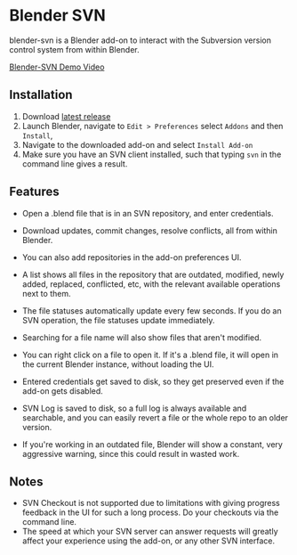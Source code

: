 # Blender SVN
blender-svn is a Blender add-on to interact with the Subversion version control system from within Blender.

[Blender-SVN Demo Video](https://studio.blender.org/films/charge/gallery/?asset=5999)

## Installation
1. Download [latest release](../addons/overview) 
2. Launch Blender, navigate to `Edit > Preferences` select `Addons` and then `Install`, 
3. Navigate to the downloaded add-on and select `Install Add-on` 
4. Make sure you have an SVN client installed, such that typing `svn` in the command line gives a result.

## Features
- Open a .blend file that is in an SVN repository, and enter credentials.
- Download updates, commit changes, resolve conflicts, all from within Blender.
- You can also add repositories in the add-on preferences UI.

- A list shows all files in the repository that are outdated, modified, newly added, replaced, conflicted, etc, with the relevant available operations next to them.
- The file statuses automatically update every few seconds. If you do an SVN operation, the file statuses update immediately.
- Searching for a file name will also show files that aren't modified.
- You can right click on a file to open it. If it's a .blend file, it will open in the current Blender instance, without loading the UI.

- Entered credentials get saved to disk, so they get preserved even if the add-on gets disabled.
- SVN Log is saved to disk, so a full log is always available and searchable, and you can easily revert a file or the whole repo to an older version.
- If you're working in an outdated file, Blender will show a constant, very aggressive warning, since this could result in wasted work.

## Notes
- SVN Checkout is not supported due to limitations with giving progress feedback in the UI for such a long process. Do your checkouts via the command line.
- The speed at which your SVN server can answer requests will greatly affect your experience using the add-on, or any other SVN interface.
